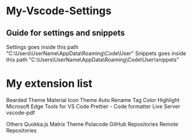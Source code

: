 # My-Vscode-Settings
## Guide for settings and snippets
Settings goes inside this path "C:\Users\UserName\AppData\Roaming\Code\User"
Snippets goes inside this path "C:\Users\UserName\AppData\Roaming\Code\User\snippets"

# My extension list
Bearded Theme
Material Icon Theme
Auto Rename Tag
Color Highlight
Microsoft Edge Tools for VS Code
Prettier - Code formatter
Live Server
vscode-pdf

Others
Quokka.js
Matrix Theme
Polacode
GitHub Repositories
Remote Repositories
